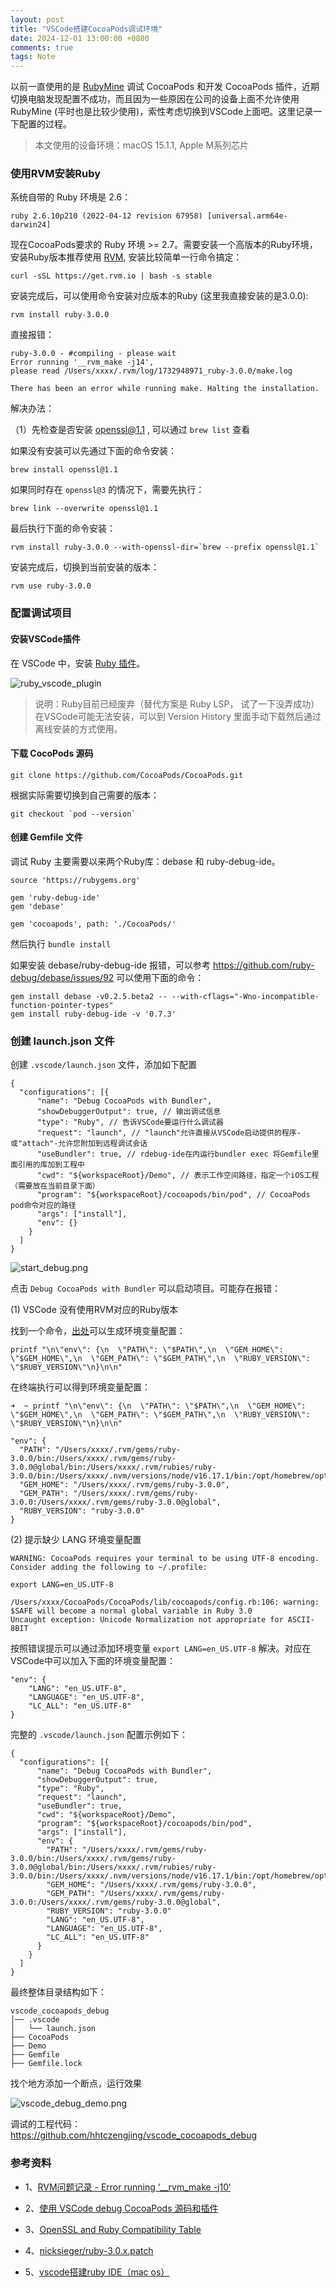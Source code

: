 ```yaml
---
layout: post
title: "VSCode搭建CocoaPods调试环境"
date: 2024-12-01 13:00:00 +0800
comments: true
tags: Note
---
```


以前一直使用的是 [RubyMine](https://www.jetbrains.com/ruby/) 调试 CocoaPods 和开发 CocoaPods 插件，近期切换电脑发现配置不成功，而且因为一些原因在公司的设备上面不允许使用 RubyMine (平时也是比较少使用)，索性考虑切换到VSCode上面吧。这里记录一下配置的过程。

> 本文使用的设备环境：macOS 15.1.1, Apple M系列芯片

### 使用RVM安装Ruby

系统自带的 Ruby 环境是 2.6：

```
ruby 2.6.10p210 (2022-04-12 revision 67958) [universal.arm64e-darwin24]
```

现在CocoaPods要求的 Ruby 环境 >= 2.7。需要安装一个高版本的Ruby环境，安装Ruby版本推荐使用 [RVM](https://rvm.io/), 安装比较简单一行命令搞定：

```
curl -sSL https://get.rvm.io | bash -s stable
```

安装完成后，可以使用命令安装对应版本的Ruby (这里我直接安装的是3.0.0):

```
rvm install ruby-3.0.0
```

直接报错：

```
ruby-3.0.0 - #compiling - please wait
Error running '__rvm_make -j14',
please read /Users/xxxx/.rvm/log/1732948971_ruby-3.0.0/make.log

There has been an error while running make. Halting the installation.
```

解决办法：

（1）先检查是否安装 openssl@1.1 , 可以通过 `brew list` 查看

如果没有安装可以先通过下面的命令安装：

```
brew install openssl@1.1
```

如果同时存在 `openssl@3` 的情况下，需要先执行：

```
brew link --overwrite openssl@1.1
```

最后执行下面的命令安装：

```
rvm install ruby-3.0.0 --with-openssl-dir=`brew --prefix openssl@1.1`
```

安装完成后，切换到当前安装的版本：

```
rvm use ruby-3.0.0
```

### 配置调试项目

#### 安装VSCode插件

在 VSCode 中，安装 [Ruby 插件](https://marketplace.visualstudio.com/items?itemName=rebornix.Ruby)。

![ruby_vscode_plugin](/images/vscode-debug-cocoapods/ruby_vscode_plugin.png)

> 说明：Ruby目前已经废弃（替代方案是 Ruby LSP， 试了一下没弄成功）在VSCode可能无法安装，可以到 Version History 里面手动下载然后通过离线安装的方式使用。

#### 下载 CocoPods 源码

```
git clone https://github.com/CocoaPods/CocoaPods.git
```

根据实际需要切换到自己需要的版本：

```
git checkout `pod --version`
```

#### 创建 Gemfile 文件

调试 Ruby 主要需要以来两个Ruby库：debase 和 ruby-debug-ide。

```
source 'https://rubygems.org'

gem 'ruby-debug-ide'
gem 'debase'

gem 'cocoapods', path: './CocoaPods/'
```

然后执行 `bundle install`

如果安装 debase/ruby-debug-ide 报错，可以参考 https://github.com/ruby-debug/debase/issues/92 可以使用下面的命令：

```
gem install debase -v0.2.5.beta2 -- --with-cflags="-Wno-incompatible-function-pointer-types"
gem install ruby-debug-ide -v '0.7.3'
```

### 创建 launch.json 文件

创建 `.vscode/launch.json` 文件，添加如下配置

```
{
  "configurations": [{
      "name": "Debug CocoaPods with Bundler",
      "showDebuggerOutput": true, // 输出调试信息
      "type": "Ruby", // 告诉VSCode要运行什么调试器
      "request": "launch", // "launch"允许直接从VSCode启动提供的程序-或"attach"-允许您附加到远程调试会话
      "useBundler": true, // rdebug-ide在内运行bundler exec 将Gemfile里面引用的库加到工程中
      "cwd": "${workspaceRoot}/Demo", // 表示工作空间路径，指定一个iOS工程（需要放在当前目录下面）
      "program": "${workspaceRoot}/cocoapods/bin/pod", // CocoaPods pod命令对应的路径
      "args": ["install"],
      "env": {}
    }
  ]
}
```

![start_debug.png](/images/vscode-debug-cocoapods/start_debug.png)

点击 `Debug CocoaPods with Bundler` 可以启动项目。可能存在报错：

(1) VSCode 没有使用RVM对应的Ruby版本

找到一个命令，[出处](https://github.com/rubyide/vscode-ruby/issues/214#issuecomment-393111908)可以生成环境变量配置：

```
printf "\n\"env\": {\n  \"PATH\": \"$PATH\",\n  \"GEM_HOME\": \"$GEM_HOME\",\n  \"GEM_PATH\": \"$GEM_PATH\",\n  \"RUBY_VERSION\": \"$RUBY_VERSION\"\n}\n\n"
```

在终端执行可以得到环境变量配置：

```
➜  ~ printf "\n\"env\": {\n  \"PATH\": \"$PATH\",\n  \"GEM_HOME\": \"$GEM_HOME\",\n  \"GEM_PATH\": \"$GEM_PATH\",\n  \"RUBY_VERSION\": \"$RUBY_VERSION\"\n}\n\n"

"env": {
  "PATH": "/Users/xxxx/.rvm/gems/ruby-3.0.0/bin:/Users/xxxx/.rvm/gems/ruby-3.0.0@global/bin:/Users/xxxx/.rvm/rubies/ruby-3.0.0/bin:/Users/xxxx/.nvm/versions/node/v16.17.1/bin:/opt/homebrew/opt/openjdk@11/bin:/opt/homebrew/bin:/opt/homebrew/sbin:/usr/local/bin:/System/Cryptexes/App/usr/bin:/usr/bin:/bin:/usr/sbin:/sbin:/var/run/com.apple.security.cryptexd/codex.system/bootstrap/usr/local/bin:/var/run/com.apple.security.cryptexd/codex.system/bootstrap/usr/bin:/var/run/com.apple.security.cryptexd/codex.system/bootstrap/usr/appleinternal/bin:/Library/Apple/usr/bin:/Applications/iTerm.app/Contents/Resources/utilities:/Users/xxxx/.rvm/bin:/Users/xxxx/.rvm/bin",
  "GEM_HOME": "/Users/xxxx/.rvm/gems/ruby-3.0.0",
  "GEM_PATH": "/Users/xxxx/.rvm/gems/ruby-3.0.0:/Users/xxxx/.rvm/gems/ruby-3.0.0@global",
  "RUBY_VERSION": "ruby-3.0.0"
}
```

(2) 提示缺少 LANG 环境变量配置

```
WARNING: CocoaPods requires your terminal to be using UTF-8 encoding.
Consider adding the following to ~/.profile:

export LANG=en_US.UTF-8

/Users/xxxx/CocoaPods/CocoaPods/lib/cocoapods/config.rb:106: warning: $SAFE will become a normal global variable in Ruby 3.0
Uncaught exception: Unicode Normalization not appropriate for ASCII-8BIT
```

按照错误提示可以通过添加环境变量 `export LANG=en_US.UTF-8` 解决。对应在VSCode中可以加入下面的环境变量配置：

```
"env": {
    "LANG": "en_US.UTF-8",
    "LANGUAGE": "en_US.UTF-8",
    "LC_ALL": "en_US.UTF-8"
}
```

完整的 `.vscode/launch.json` 配置示例如下：

```
{
  "configurations": [{
      "name": "Debug CocoaPods with Bundler",
      "showDebuggerOutput": true,
      "type": "Ruby",
      "request": "launch",
      "useBundler": true,
      "cwd": "${workspaceRoot}/Demo",
      "program": "${workspaceRoot}/cocoapods/bin/pod",
      "args": ["install"],
      "env": {
        "PATH": "/Users/xxxx/.rvm/gems/ruby-3.0.0/bin:/Users/xxxx/.rvm/gems/ruby-3.0.0@global/bin:/Users/xxxx/.rvm/rubies/ruby-3.0.0/bin:/Users/xxxx/.nvm/versions/node/v16.17.1/bin:/opt/homebrew/opt/openjdk@11/bin:/opt/homebrew/bin:/opt/homebrew/sbin:/usr/local/bin:/System/Cryptexes/App/usr/bin:/usr/bin:/bin:/usr/sbin:/sbin:/var/run/com.apple.security.cryptexd/codex.system/bootstrap/usr/local/bin:/var/run/com.apple.security.cryptexd/codex.system/bootstrap/usr/bin:/var/run/com.apple.security.cryptexd/codex.system/bootstrap/usr/appleinternal/bin:/Library/Apple/usr/bin:/Applications/iTerm.app/Contents/Resources/utilities:/Users/xxxx/.rvm/bin:/Users/xxxx/.rvm/bin",
        "GEM_HOME": "/Users/xxxx/.rvm/gems/ruby-3.0.0",
        "GEM_PATH": "/Users/xxxx/.rvm/gems/ruby-3.0.0:/Users/xxxx/.rvm/gems/ruby-3.0.0@global",
        "RUBY_VERSION": "ruby-3.0.0"
        "LANG": "en_US.UTF-8",
        "LANGUAGE": "en_US.UTF-8",
        "LC_ALL": "en_US.UTF-8"
      }
    }
  ]
}
```

最终整体目录结构如下：

```
vscode_cocoapods_debug
│── .vscode
│   └── launch.json
├── CocoaPods
├── Demo
├── Gemfile
├── Gemfile.lock
```

找个地方添加一个断点，运行效果

![vscode_debug_demo.png](/images/vscode-debug-cocoapods/vscode_debug_demo.png)

调试的工程代码：https://github.com/hhtczengjing/vscode_cocoapods_debug

### 参考资料

- 1、[RVM问题记录 - Error running ‘__rvm_make -j10‘](https://blog.csdn.net/crasowas/article/details/131970974)

- 2、[使用 VSCode debug CocoaPods 源码和插件](https://github.com/X140Yu/debug_cocoapods_plugins_in_vscode/blob/master/duwo.md)

- 3、[OpenSSL and Ruby Compatibility Table](https://www.rubyonmac.dev/openssl-versions-supported-by-ruby)

- 4、[nicksieger/ruby-3.0.x.patch](https://gist.github.com/nicksieger/03bf346d3a8b63c5f822993b897da418/revisions)

- 5、[vscode搭建ruby IDE（mac os）](https://niejingfa.github.io/2018/09/09/vscode.html)